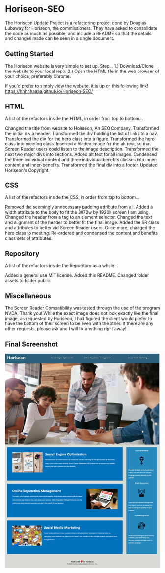 # Horiseon-SEO
The Horiseon Update Project is a refactoring project done by Douglas Lubaway for Horiseon, the commissioners. They have asked to consolidate the code as much as possible, and include a README so that the details and changes made can be seen in a single document.

## Getting Started
The Horiseon website is very simple to set up.
Step...
1.) Download/Clone the website to your local repo.
2.) Open the HTML file in the web browser of your choice, preferably Chrome.

If you'd prefer to simply view the website, it is up on this following link!
https://hhhhhaaaa.github.io/Horiseon-SEO/

## HTML
A list of the refactors inside the HTML, in order from top to bottom...

Changed the title from website to Hoirseon, An SEO Company.
Transformed the initial div a header.
Transformed the div holding the list of links to a nav.
Transformed the div for the hero class into a figure.
Transformed the hero class into meeting class.
Inserted a hidden image for the alt text, so that Screen Reader users could listen to the image description.
Transformed the next two major divs into sections.
Added alt text for all images.
Condensed the three individual content and three individual benefits classes into inner-content and inner-benefits.
Transformed the final div into a footer.
Updated Horiseon's Copyright.

## CSS
A list of the refactors inside the CSS, in order from top to bottom...

Removed the seemingly unnecessary padding attribute from all.
Added a width attribute to the body to fit the 3072w by 1920h screen I am using.
Changed the header from a tag to an element selector.
Changed the text and alignment of the header to better fit the final image.
Added the SR class and attributes to better aid Screen Reader users.
Once more, changed the hero class to meeting.
Re-ordered and condensed the content and benefits class sets of attributes.

## Repository
A list of the refactors inside the Repository as a whole...

Added a general use MIT license.
Added this README.
Changed folder assets to folder public.

## Miscellaneous
The Screen Reader Compatibility was tested through the use of the program NVDA. Thank you!
While the exact image does not look exactly like the final image, as requested by Horiseon, I had figured the client would prefer to have the bottom of their screen to be even with the other.
If there are any other requests, please ask and I will fix anything right away!

## Final Screenshot
![Horiseon SEO Final Refactor](/public/images/final-image.png "Horiseon SEO Final Refactor")

